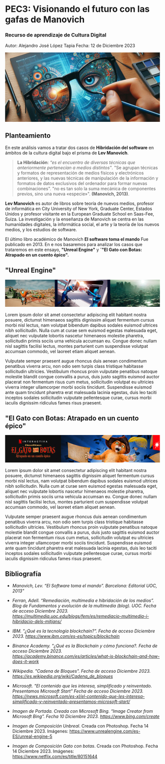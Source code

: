 
# PEC3: Visionando el futuro con las gafas de Manovich 

### Recurso de aprendizaje de Cultura Digital 
Autor: Alejandro José López Tapia
Fecha: 12 de Diciembre 2023

![Cultura Digital](https://github.com/AlejandroJoseLopezTapia/PEC3_Manovich_Reloaded/blob/main/Gafas%20Manovich%20copia.jpg)

## Planteamiento

En este análisis vamos a tratar dos casos de **Hibridación del software** en ámbitos de la cultura digital bajo el prisma de **Lev Manovich**. 

>**La Hibridación**: 
>_“es el encuentro de diversas técnicas que anteriormente pertenecían a medios distintos"_. 
> "Se agrupan técnicas y formatos de representación de medios físicos y electrónicos anteriores, y las nuevas técnicas de manipulación de la información y formatos de datos exclusivos del ordenador para formar nuevas combinaciones".   "no es tan solo la suma mecánica de componentes previos, sino una nueva «especie»". **(Manovich, 2013)**.
> 
**Lev Manovich** es autor de libros sobre teoría de nuevos medios, profesor de informática en City University of New York, Graduate Center, Estados Unidos y profesor visitante en la European Graduate School en Saas-Fee, Suiza. La investigación y la enseñanza de Manovich se centra en las humanidades digitales, la informática social, el arte y la teoría de los nuevos medios, y los estudios de software. 

El último libro académico de Manovich **El software toma el mando** Fue publicado en 2013. En e nos basaremos para analizar los casos que trataremos en este ensayo, **"Unreal Engine"** y **´"El Gato con Botas: Atrapado en un cuento épico".**

## "Unreal Engine"
![Cultura Digital](https://github.com/AlejandroJoseLopezTapia/PEC3_Manovich_Reloaded/blob/main/Unrealok.jpg)


Lorem ipsum dolor sit amet consectetur adipiscing elit habitant nostra posuere, dictumst himenaeos sagittis dignissim aliquet fermentum cursus morbi nisl lectus, nam volutpat bibendum dapibus sodales euismod ultrices nibh sollicitudin. Nulla cum at curae sem euismod egestas malesuada eget, aliquet nec vulputate lobortis nascetur himenaeos molestie pharetra, sollicitudin primis sociis urna vehicula accumsan eu. Congue donec nullam nisl sagittis facilisi lectus, montes parturient cum suspendisse volutpat accumsan commodo, vel laoreet etiam aliquet aenean.

Vulputate semper praesent augue rhoncus duis aenean condimentum penatibus viverra arcu, non odio sem turpis class tristique habitasse sollicitudin ultricies. Vestibulum rhoncus proin vulputate penatibus natoque molestie blandit congue convallis a purus, duis justo sagittis euismod auctor placerat non fermentum risus cum metus, sollicitudin volutpat eu ultricies viverra integer ullamcorper morbi sociis tincidunt. Suspendisse euismod ante quam tincidunt pharetra erat malesuada lacinia egestas, duis leo taciti inceptos sodales sollicitudin vulputate pellentesque curae, cursus morbi iaculis dignissim ridiculus fames risus praesent.


## "El Gato con Botas: Atrapado en un cuento épico"
![Cultura Digital](https://github.com/AlejandroJoseLopezTapia/PEC3_Manovich_Reloaded/blob/main/Gatoconbotas.jpg)

Lorem ipsum dolor sit amet consectetur adipiscing elit habitant nostra posuere, dictumst himenaeos sagittis dignissim aliquet fermentum cursus morbi nisl lectus, nam volutpat bibendum dapibus sodales euismod ultrices nibh sollicitudin. Nulla cum at curae sem euismod egestas malesuada eget, aliquet nec vulputate lobortis nascetur himenaeos molestie pharetra, sollicitudin primis sociis urna vehicula accumsan eu. Congue donec nullam nisl sagittis facilisi lectus, montes parturient cum suspendisse volutpat accumsan commodo, vel laoreet etiam aliquet aenean.

Vulputate semper praesent augue rhoncus duis aenean condimentum penatibus viverra arcu, non odio sem turpis class tristique habitasse sollicitudin ultricies. Vestibulum rhoncus proin vulputate penatibus natoque molestie blandit congue convallis a purus, duis justo sagittis euismod auctor placerat non fermentum risus cum metus, sollicitudin volutpat eu ultricies viverra integer ullamcorper morbi sociis tincidunt. Suspendisse euismod ante quam tincidunt pharetra erat malesuada lacinia egestas, duis leo taciti inceptos sodales sollicitudin vulputate pellentesque curae, cursus morbi iaculis dignissim ridiculus fames risus praesent.
















## Bibliografía

- _Manovich, Lev. “El Software toma el mando”. Barcelona: Editorial UOC, 2013"_

- _Ferran, Adell. “Remediación, multimedia e hibridación de los medios”. Blog de Fundamentos y evolución de la multimedia (blog). UOC. Fecha de acceso Diciembre 2023.
https://multimedia.uoc.edu/blogs/fem/es/remediacio-multimedia-i-hibridacio-dels-mitjans/_

- _IBM. "¿Qué es la tecnología blockchain?".
Fecha de acceso Diciembre 2023.
https://www.ibm.com/es-es/topics/blockchain_

- _Binance Academy. "¿Qué es la Blockchain y cómo funciona?.
Fecha de acceso Diciembre 2023.
https://academy.binance.com/es/articles/what-is-blockchain-and-how-does-it-work_

- _Wikipedia. "Cadena de Bloques".
Fecha de acceso Diciembre 2023.
https://es.wikipedia.org/wiki/Cadena_de_bloques_

- _Microsoft. "El contenido que les interesa, simplificado y reinventado. Presentamos Microsoft Start"
Fecha de acceso Diciembre 2023.
https://news.microsoft.com/es-xl/el-contenido-que-les-interesa-simplificado-y-reinventado-presentamos-microsoft-start/_



- _Imagen de Portada. Creada con Microsoft Bing. “Image Creator from Microsoft Bing”.
Fecha 10 Diciembre 2023. https://www.bing.com/create_

- _Imagen de Composición Unbreal_. Creada con Photoshop.
Fecha 14 Diciembre 2023. Imágenes: https://www.unrealengine.com/es-ES/unreal-engine-5

- _Imagen de Composición Gato con botas_. Creada con Photoshop.
Fecha 14 Diciembre 2023. Imágenes: https://www.netflix.com/es/title/80151644

